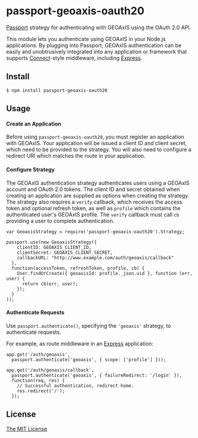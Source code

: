 # passport-geoaxis-oauth20

[Passport](http://passportjs.org/) strategy for authenticating with GEOAxIS
using the OAuth 2.0 API.

This module lets you authenticate using GEOAxIS in your Node.js applications.
By plugging into Passport, GEOAxIS authentication can be easily and
unobtrusively integrated into any application or framework that supports
[Connect](http://www.senchalabs.org/connect/)-style middleware, including
[Express](http://expressjs.com/).

## Install

    $ npm install passport-geoaxis-oauth20

## Usage

#### Create an Application

Before using `passport-geoaxis-oauth20`, you must register an application with
GEOAxIS.  Your application will be issued a client ID and client secret, which need to be
provided to the strategy.  You will also need to configure a redirect URI which
matches the route in your application.

#### Configure Strategy

The GEOAxIS authentication strategy authenticates users using a GEOAxIS account
and OAuth 2.0 tokens.  The client ID and secret obtained when creating an
application are supplied as options when creating the strategy.  The strategy
also requires a `verify` callback, which receives the access token and optional
refresh token, as well as `profile` which contains the authenticated user's
GEOAxIS profile.  The `verify` callback must call `cb` providing a user to
complete authentication.

    var GeoaxisStrategy = require('passport-geoaxis-oauth20').Strategy;

    passport.use(new GeoaxisStrategy({
        clientID: GEOAXIS_CLIENT_ID,
        clientSecret: GEOAXIS_CLIENT_SECRET,
        callbackURL: "http://www.example.com/auth/geoaxis/callback"
      },
      function(accessToken, refreshToken, profile, cb) {
        User.findOrCreate({ geoaxisId: profile._json.uid }, function (err, user) {
          return cb(err, user);
        });
      }
    ));

#### Authenticate Requests

Use `passport.authenticate()`, specifying the `'geoaxis'` strategy, to
authenticate requests.

For example, as route middleware in an [Express](http://expressjs.com/)
application:

    app.get('/auth/geoaxis',
      passport.authenticate('geoaxis', { scope: ['profile'] }));

    app.get('/auth/geoaxis/callback',
      passport.authenticate('geoaxis', { failureRedirect: '/login' }),
      function(req, res) {
        // Successful authentication, redirect home.
        res.redirect('/');
      });


## License

[The MIT License](http://opensource.org/licenses/MIT)
